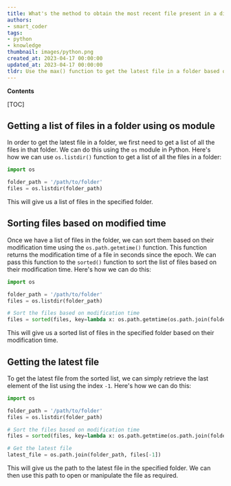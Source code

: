 ```yaml
---
title: What's the method to obtain the most recent file present in a directory?
authors:
- smart_coder
tags:
- python
- knowledge
thumbnail: images/python.png
created_at: 2023-04-17 00:00:00
updated_at: 2023-04-17 00:00:00
tldr: Use the max() function to get the latest file in a folder based on the file`s creation or modification time.
---
```


**Contents**

[TOC]

## Getting a list of files in a folder using os module

In order to get the latest file in a folder, we first need to get a list of all the files in that folder. We can do this using the `os` module in Python. Here's how we can use `os.listdir()` function to get a list of all the files in a folder:

```python
import os

folder_path = '/path/to/folder'
files = os.listdir(folder_path)
```

This will give us a list of files in the specified folder.

## Sorting files based on modified time

Once we have a list of files in the folder, we can sort them based on their modification time using the `os.path.getmtime()` function. This function returns the modification time of a file in seconds since the epoch. We can pass this function to the `sorted()` function to sort the list of files based on their modification time. Here's how we can do this:

```python
import os

folder_path = '/path/to/folder'
files = os.listdir(folder_path)

# Sort the files based on modification time
files = sorted(files, key=lambda x: os.path.getmtime(os.path.join(folder_path, x)))
```

This will give us a sorted list of files in the specified folder based on their modification time.

## Getting the latest file

To get the latest file from the sorted list, we can simply retrieve the last element of the list using the index `-1`. Here's how we can do this:

```python
import os

folder_path = '/path/to/folder'
files = os.listdir(folder_path)

# Sort the files based on modification time
files = sorted(files, key=lambda x: os.path.getmtime(os.path.join(folder_path, x)))

# Get the latest file
latest_file = os.path.join(folder_path, files[-1])
```

This will give us the path to the latest file in the specified folder. We can then use this path to open or manipulate the file as required.
